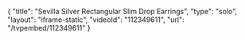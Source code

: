 {
    "title": "Sevilla Silver Rectangular Slim Drop Earrings",
    "type": "solo",
    "layout": "iframe-static",
    "videoId": "112349611",
    "url": "\/tvpembed\/112349611"
}